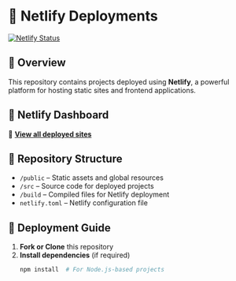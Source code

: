 # 🚀 Netlify Deployments  

[![Netlify Status](https://api.netlify.com/api/v1/badges/YOUR_BADGE_ID/deploy-status)](https://app.netlify.com/teams/vikashgupta16/sites)  

## 📌 Overview  

This repository contains projects deployed using **Netlify**, a powerful platform for hosting static sites and frontend applications.  

## 🔗 Netlify Dashboard  

🔗 **[View all deployed sites](https://app.netlify.com/teams/vikashgupta16/sites)**  

## 📂 Repository Structure  

- `/public` – Static assets and global resources  
- `/src` – Source code for deployed projects  
- `/build` – Compiled files for Netlify deployment  
- `netlify.toml` – Netlify configuration file  

## 🚀 Deployment Guide  

1. **Fork or Clone** this repository  
2. **Install dependencies** (if required)  
   ```sh
   npm install  # For Node.js-based projects